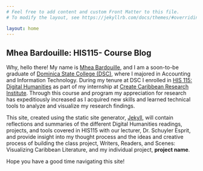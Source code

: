 ```yaml
---
# Feel free to add content and custom Front Matter to this file.
# To modify the layout, see https://jekyllrb.com/docs/themes/#overriding-theme-defaults

layout: home
---
```


<style>
div {
  text-align: justify;
  text-justify: inter-word;
}

</style>

## Mhea Bardouille: HIS115- Course Blog 


 Why, hello there! My name is [Mhea Bardouille](/mheab/about), and I am a soon-to-be graduate of [Dominica State College (DSC)](https://dsc.edu.dm/), where I majored in Accounting and Information Technology. During my tenure at DSC I enrolled in [HIS 115: Digital Humanities](https://www.createcaribbean.org/his115/) as part of my internship at [Create Caribbean Research Institute](https://createcaribbean.org/create/). Through this course and program my appreciation for research has expeditiously increased as I acquired new skills and learned technical tools to analyze and visualize my research findings.

This site, created using the static site generator, [Jekyll](https://jekyllrb.com/), will contain reflections and summaries of the different Digital Humanities readings, projects, and tools covered in HIS115 with our lecturer, Dr. Schuyler Esprit, and provide insight into my thought process and the ideas and creative process of building the class project, Writers, Readers, and Scenes: Visualizing Caribbean Literature, and my individual project, **project name**. 


Hope you have a good  time navigating this site! 
